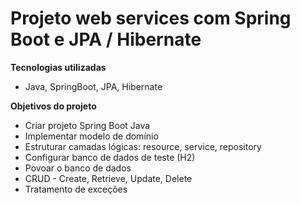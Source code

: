 # Projeto web services com Spring Boot e JPA / Hibernate

**Tecnologias utilizadas**
- Java, SpringBoot, JPA, Hibernate

**Objetivos do projeto**
- Criar projeto Spring Boot Java
- Implementar modelo de domínio
- Estruturar camadas lógicas: resource, service, repository
- Configurar banco de dados de teste (H2)
- Povoar o banco de dados
- CRUD - Create, Retrieve, Update, Delete
- Tratamento de exceções
